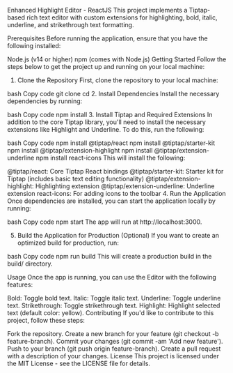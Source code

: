 Enhanced Highlight Editor - ReactJS
This project implements a Tiptap-based rich text editor with custom extensions for highlighting, bold, italic, underline, and strikethrough text formatting.

Prerequisites
Before running the application, ensure that you have the following installed:

Node.js (v14 or higher)
npm (comes with Node.js)
Getting Started
Follow the steps below to get the project up and running on your local machine:

1. Clone the Repository
First, clone the repository to your local machine:

bash
Copy code
git clone <repository-url>
cd <repository-folder>
2. Install Dependencies
Install the necessary dependencies by running:

bash
Copy code
npm install
3. Install Tiptap and Required Extensions
In addition to the core Tiptap library, you'll need to install the necessary extensions like Highlight and Underline. To do this, run the following:

bash
Copy code
npm install @tiptap/react 
npm install @tiptap/starter-kit 
npm install @tiptap/extension-highlight 
npm install @tiptap/extension-underline 
npm install react-icons
This will install the following:

@tiptap/react: Core Tiptap React bindings
@tiptap/starter-kit: Starter kit for Tiptap (includes basic text editing functionality)
@tiptap/extension-highlight: Highlighting extension
@tiptap/extension-underline: Underline extension
react-icons: For adding icons to the toolbar
4. Run the Application
Once dependencies are installed, you can start the application locally by running:

bash
Copy code
npm start
The app will run at http://localhost:3000.

5. Build the Application for Production (Optional)
If you want to create an optimized build for production, run:

bash
Copy code
npm run build
This will create a production build in the build/ directory.

Usage
Once the app is running, you can use the Editor with the following features:

Bold: Toggle bold text.
Italic: Toggle italic text.
Underline: Toggle underline text.
Strikethrough: Toggle strikethrough text.
Highlight: Highlight selected text (default color: yellow).
Contributing
If you'd like to contribute to this project, follow these steps:

Fork the repository.
Create a new branch for your feature (git checkout -b feature-branch).
Commit your changes (git commit -am 'Add new feature').
Push to your branch (git push origin feature-branch).
Create a pull request with a description of your changes.
License
This project is licensed under the MIT License - see the LICENSE file for details.
